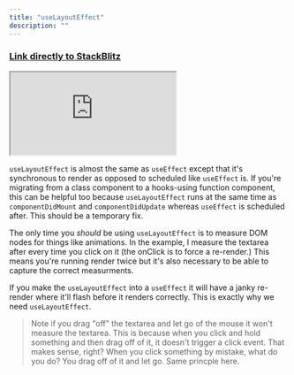 ```yaml
---
title: "useLayoutEffect"
description: ""
---
```


### [Link directly to StackBlitz][ref]

<iframe src="https://stackblitz.com/edit/ir5?embed=1&view=both&file=src/routes/UseLayoutEffect.jsx&hideExplorer=1&initialPath=/useLayoutEffect"></iframe>

`useLayoutEffect` is almost the same as `useEffect` except that it's synchronous to render as opposed to scheduled like `useEffect` is. If you're migrating from a class component to a hooks-using function component, this can be helpful too because `useLayoutEffect` runs at the same time as `componentDidMount` and `componentDidUpdate` whereas `useEffect` is scheduled after. This should be a temporary fix.

The only time you _should_ be using `useLayoutEffect` is to measure DOM nodes for things like animations. In the example, I measure the textarea after every time you click on it (the onClick is to force a re-render.) This means you're running render twice but it's also necessary to be able to capture the correct measurments.

If you make the `useLayoutEffect` into a `useEffect` it will have a janky re-render where it'll flash before it renders correctly. This is exactly why we need `useLayoutEffect`.

> Note if you drag "off" the textarea and let go of the mouse it won't measure the textarea. This is because when you click and hold something and then drag off of it, it doesn't trigger a click event. That makes sense, right? When you click something by mistake, what do you do? You drag off of it and let go. Same princple here.

[ref]: https://stackblitz.com/edit/ir5?view=both&file=src/routes/UseLayoutEffect.jsx&hideExplorer=1&initialPath=/useLayoutEffect
